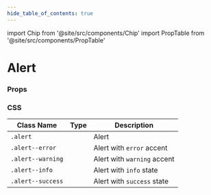 ```yaml
---
hide_table_of_contents: true
---
```


import Chip from '@site/src/components/Chip'
import PropTable from '@site/src/components/PropTable'

# Alert

### Props

<PropTable displayName="Alert"/>

### CSS

| Class Name        | Type                    | Description                 |
| ----------------- | ----------------------- | --------------------------- |
| `.alert`          | <Chip />                | Alert                       |
| `.alert--error`   | <Chip type='variant' /> | Alert with `error` accent   |
| `.alert--warning` | <Chip type='variant' /> | Alert with `warning` accent |
| `.alert--info`    | <Chip type='variant' /> | Alert with `info` state     |
| `.alert--success` | <Chip type='variant' /> | Alert with `success` state  |
